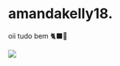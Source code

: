 # amandakelly18.             

oii tudo bem 🐈‍⬛💟

![](https://media.tenor.com/fePDLyY2sV4AAAAd/gato-leitor.gif)
